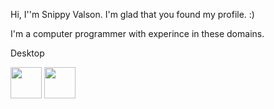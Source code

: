Hi, I''m Snippy Valson. I'm glad that you found my profile. :)

I'm a computer programmer with experince in these domains.

Desktop 

<img src="https://github.com/dotnet/brand/blob/master/logo/dotnet-logo.svg" width="50" height="50"/>

<img src="https://commons.wikimedia.org/wiki/File:C_Sharp_logo.png" width="50" height="50"/>

